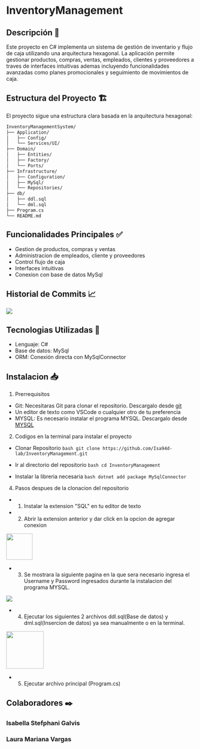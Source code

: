 # InventoryManagement

## Descripción 📌
Este proyecto en C# implementa un sistema de gestión de inventario y flujo de caja utilizando una arquitectura hexagonal. La aplicación permite gestionar productos, compras, ventas, empleados, clientes y proveedores a traves de interfaces intuitivas ademas incluyendo funcionalidades avanzadas como planes promocionales y seguimiento de movimientos de caja.

## Estructura del Proyecto 🏗️
El proyecto sigue una estructura clara basada en la arquitectura hexagonal:
```bash
InventoryManagementSystem/
├── Application/
│   ├── Config/
│   └── Services/UI/
├── Domain/
│   ├── Entities/
│   ├── Factory/
│   └── Ports/
├── Infrastructure/
│   ├── Configuration/
│   ├── MySql/
│   └── Repositories/
├── db/
│   ├── ddl.sql
│   └── dml.sql
├── Program.cs
└── README.md
```

## Funcionalidades Principales ✅
- Gestion de productos, compras y ventas
- Administracion de empleados, cliente y proveedores
- Control flujo de caja
- Interfaces intuitivas
- Conexion con base de datos MySql

## Historial de Commits 📈
<img src="https://github.com/user-attachments/assets/dfc3f42f-44b9-468d-91be-d8e29480dc5f">

## Tecnologias Utilizadas 👾
- Lenguaje: C#
- Base de datos: MySql
- ORM: Conexión directa con MySqlConnector

## Instalacion 📥
1. Prerrequisitos
- Git: Necesitaras Git para clonar el repositorio. Descargalo desde [git](https://git-scm.com/) 
- Un editor de texto como VSCode o cualquier otro de tu preferencia
- MYSQL: Es necesario instalar el programa MYSQL. Descargalo desde [MYSQL](https://dev.mysql.com/downloads/installer/)

2. Codigos en la terminal para instalar el proyecto

- Clonar Repositorio
```bash git clone https://github.com/Isa94d-lab/InventoryManagement.git ```
- Ir al directorio del repositorio
```bash cd InventoryManagement ```

- Instalar la libreria necesaria
```bash dotnet add package MySqlConnector ```

4. Pasos despues de la clonacion del repositorio

- 1. Instalar la extension "SQL" en tu editor de texto <br>
- 2. Abrir la extension anterior y dar click en la opcion de agregar conexion <br>
<img src="https://github.com/user-attachments/assets/fb01eec1-e270-49ac-b861-901a6a8b0230" height="70px">

- 3. Se mostrara la siguiente pagina en la que sera necesario ingresa el Username y Password ingresados durante la instalacion del programa MYSQL. <br>
<img src="https://github.com/user-attachments/assets/73680b8d-5c34-4995-add3-7f235c13e2d9">

- 4. Ejecutar los siguientes 2 archivos ddl.sql(Base de datos) y dml.sql(Insercion de datos) ya sea manualmente o en la terminal.  <br>
<img src="https://github.com/user-attachments/assets/a5c9439f-3505-4e74-b1e9-310f52bb938a" height="100px">

- 5. Ejecutar archivo principal (Program.cs) <br>

## Colaboradores ✒️
### Isabella Stefphani Galvis <br>
### Laura Mariana Vargas